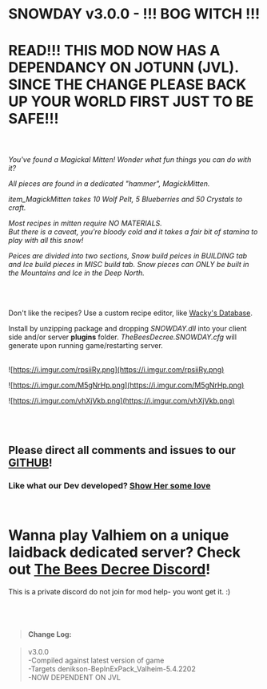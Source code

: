 
 
# SNOWDAY v3.0.0 - !!! BOG WITCH !!!   
   
# READ!!! THIS MOD NOW HAS A DEPENDANCY ON JOTUNN (JVL). SINCE THE CHANGE PLEASE BACK UP YOUR WORLD FIRST JUST TO BE SAFE!!!  
<br>
 
  <h6> 
  
You've found a Magickal Mitten! Wonder what fun things you can do with it?
   


All pieces are found in a dedicated "hammer", *MagickMitten*.  

*item_MagickMitten* takes 10 Wolf Pelt, 5 Blueberries and 50 Crystals to craft.   

Most recipes in mitten require NO MATERIALS.  
But there is a caveat, you're bloody cold and it takes a fair bit of stamina to play with all this snow!
  
Peices are divided into two sections, Snow build peices in BUILDING tab and Ice build pieces in MISC build tab.
Snow pieces can ONLY be built in the Mountains and Ice in the Deep North.
  
</h6>


<br>



 Don't like the recipes? Use a custom recipe editor, like [Wacky's Database](https://valheim.thunderstore.io/package/WackyMole/WackysDatabase/).
  
<p>

Install by unzipping package and dropping *SNOWDAY.dll* into your client side and/or server **plugins** folder.
*TheBeesDecree.SNOWDAY.cfg* will generate upon running game/restarting server.  
<br> 
	
﻿![https://i.imgur.com/rpsiiRy.png](https://i.imgur.com/rpsiiRy.png)  

﻿![https://i.imgur.com/M5gNrHp.png](https://i.imgur.com/M5gNrHp.png)  

![https://i.imgur.com/vhXjVkb.png](https://i.imgur.com/vhXjVkb.png)  
   
  
 
<br><br>

## Please direct all comments and issues to our [GITHUB](https://github.com/The-Bees-Decree-Server/SNOWDAY)!

  

### Like what our Dev developed? [Show Her some love](https://www.paypal.com/donate?hosted_button_id=4TYSZ8JKN7TFJ)   

  <br>
  
  
  # Wanna play Valhiem on a unique laidback dedicated server? Check out  [The Bees Decree Discord](https://discord.gg/vMZ5MHuP7t)! 
This is a private discord do not join for mod help- you wont get it. :)
    
<br>
<br>
    

  


> #### Change Log: <p>

>v3.0.0   
>-Compiled against latest version of game   
-Targets denikson-BepInExPack_Valheim-5.4.2202  
-NOW DEPENDENT ON JVL 

<p>

</p>   


</p>
